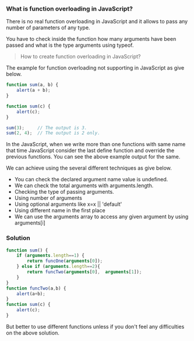 ### What is function overloading in JavaScript?

There is no real function overloading in JavaScript and it allows to pass any number of parameters of any type.

You have to check inside the function how many arguments have been passed and what is the type arguments using typeof.

> How to create function overloading in JavaScript?

The example for function overloading not supporting in JavaScript as give below.

```javascript
function sum(a, b) {
    alert(a + b);
}

function sum(c) {
    alert(c);
}

sum(3);		// The output is 3.
sum(2, 4);	// The output is 2 only.
```
In the JavaScript, when we write more than one functions with same name that time JavaScript consider the last define function and override the previous functions. You can see the above example output for the same.

We can achieve using the several different techniques as give below.

* You can check the declared argument name value is undefined.
* We can check the total arguments with arguments.length.
* Checking the type of passing arguments.
* Using number of arguments
* Using optional arguments like x=x || 'default'
* Using different name in the first place
* We can use the arguments array to access any given argument by using arguments[i]

### Solution

```javascript
function sum() {
	if (arguments.length==1) {
		return funcOne(arguments[0]);
	} else if (arguments.length==2){
		return funcTwo(arguments[0],  arguments[1]);
	}
}
function funcTwo(a,b) {
	alert(a+b);
}
function sum(c) {
	alert(c);
}
```

But better to use different functions unless if you don't feel any difficulties on the above solution.
